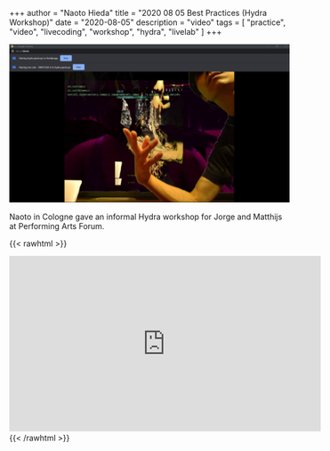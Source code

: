 +++
author = "Naoto Hieda"
title = "2020 08 05 Best Practices (Hydra Workshop)"
date = "2020-08-05"
description = "video"
tags = [ "practice", "video", "livecoding", "workshop", "hydra", "livelab" ]
+++

![](/images/2020-08-05-best-practices.png)

Naoto in Cologne gave an informal Hydra workshop for Jorge and Matthijs at Performing Arts Forum.

{{< rawhtml >}}
<div class="youtube-container">
<iframe class="youtube-video" width="560" height="315" src="https://www.youtube.com/embed/HEs6xroWJqE" frameborder="0" allow="accelerometer; autoplay; encrypted-media; gyroscope; picture-in-picture" allowfullscreen></iframe>
</div>
{{< /rawhtml >}}

